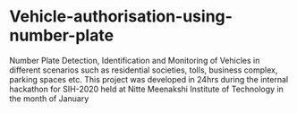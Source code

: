 # Vehicle-authorisation-using-number-plate
Number Plate Detection, Identification and Monitoring of Vehicles in different scenarios such as residential societies, tolls, business complex, parking spaces etc. 
This project was developed in 24hrs during the internal hackathon for SIH-2020 held at Nitte Meenakshi Institute of Technology in the month of January
